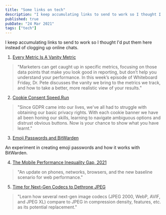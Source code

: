 ```yaml
---
title: "Some links on tech"
description: "I keep accumulating links to send to work so I thought I'd put them here instead of clogging up online chats."
published: true
pubDate: "24 Mar 2021"
tags: ["tech"]
---
```


I keep accumulating links to send to work so I thought I'd put them here instead of clogging up online chats.

1. [Every Metric Is A Vanity Metric](https://moz.com/blog/vanity-metrics)

> "Marketers can get caught up in specific metrics, focusing on those data points that make you look good in reporting, but don’t help you understand your performance. In this week’s episode of Whiteboard Friday, Dr. Pete discusses the vanity we bring to the metrics we track, and how to take a better, more realistic view of your results."

2. [Cookie Consent Speed.Run](https://cookieconsentspeed.run/)

> "Since GDPR came into our lives, we've all had to struggle with obtaining our basic privacy rights. With each cookie banner we have all been honing our skills, learning to navigate ambiguous options and distrust obvious buttons. Now is your chance to show what you have learnt."

3. [Emoji Passwords and BitWarden](https://shkspr.mobi/blog/2021/03/emoji-passwords-and-bitwarden/)

An experiment in creating emoji passwords and how it works with BitWarden.

4. [The Mobile Performance Inequality Gap, 2021](https://infrequently.org/2021/03/the-performance-inequality-gap/)

> "An update on phones, networks, browsers, and the new baseline scenario for web performance."

5. [Time for Next-Gen Codecs to Dethrone JPEG](https://cloudinary.com/blog/time_for_next_gen_codecs_to_dethrone_jpeg)

> "Learn how several next-gen image codecs (JPEG 2000, WebP, AVIF, and JPEG XL) compare to JPEG in compression density, features, etc. as its potential replacement."